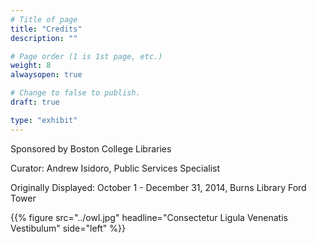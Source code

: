 ```yaml
---
# Title of page
title: "Credits"
description: ""

# Page order (1 is 1st page, etc.)
weight: 8
alwaysopen: true

# Change to false to publish.
draft: true

type: "exhibit"
---
```


Sponsored by Boston College Libraries

Curator: Andrew Isidoro, Public Services Specialist

Originally Displayed: October 1 - December 31, 2014, Burns Library Ford Tower

{{% figure src="../owl.jpg" headline="Consectetur Ligula Venenatis Vestibulum" side="left" %}}